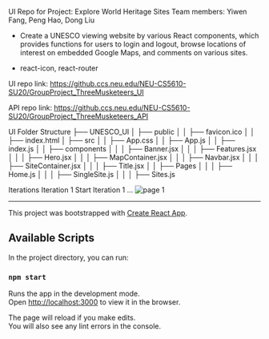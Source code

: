 UI Repo for Project: Explore World Heritage Sites
Team members: Yiwen Fang, Peng Hao, Dong Liu
- Create a UNESCO viewing website by various React components, which provides functions for users to login and logout, browse locations of interest on embedded Google Maps, and comments on various sites.

- react-icon, react-router
  
UI repo link: https://github.ccs.neu.edu/NEU-CS5610-SU20/GroupProject_ThreeMusketeers_UI

API repo link: https://github.ccs.neu.edu/NEU-CS5610-SU20/GroupProject_ThreeMusketeers_API

UI Folder Structure
├── UNESCO_UI
│	├── public
│	│	├── favicon.ico
│	│	├── index.html
│	├── src
│	│	├── App.css
│	│	├── App.js
│	│	├── index.js
│	│	├── components
│	│	│   ├── Banner.jsx
│	│	│   ├── Features.jsx
│	│	│   ├── Hero.jsx
│	│	│   ├── MapContainer.jsx
│	│	│   ├── Navbar.jsx
│	│	│   ├── SiteContainer.jsx
│	│	│   ├── Title.jsx
│	│	├── Pages
│	│	│   ├── Home.js
│	│	│   ├── SingleSite.js
│	│	│   ├── Sites.js

Iterations
Iteration 1
Start Iteration 1 ...
![page 1](https://github.ccs.neu.edu/NEU-CS5610-SU20/GroupProject_ThreeMusketeers_UI/blob/master/src/images/page1.png)

---
This project was bootstrapped with [Create React App](https://github.com/facebook/create-react-app).

## Available Scripts

In the project directory, you can run:

### `npm start`

Runs the app in the development mode.<br />
Open [http://localhost:3000](http://localhost:3000) to view it in the browser.

The page will reload if you make edits.<br />
You will also see any lint errors in the console.